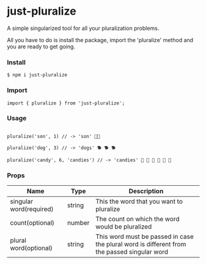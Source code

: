 # just-pluralize
A simple singularized tool for all your pluralization problems.

All you have to do is install the package, import the 'pluralize' method and you are ready to get going.

### Install

``` 
$ npm i just-pluralize                                  
```


### Import

``` 
import { pluralize } from 'just-pluralize';      
```


### Usage

``` 

pluralize('son', 1) // -> 'son' 👶🏻

pluralize('dog', 3) // -> 'dogs' 🐕 🐕 🐕

pluralize('candy', 6, 'candies') // -> 'candies' 🍬 🍬 🍬 🍬 🍬 🍬

```

### Props

| Name | Type | Description |
| ---- | ---- | ----------- |
| singular word(required) | string | This the word that you want to pluralize |
| count(optional) | number | The count on which the word would be pluralized |
| plural word(optional) | string |  This word must be passed in case the plural word is different from the passed singular word |

